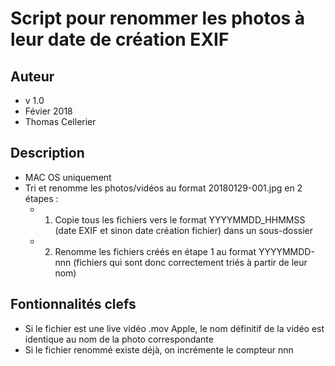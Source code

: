 # Script pour renommer les photos à leur date de création EXIF 

## Auteur
* v 1.0 
* Févier 2018
* Thomas Cellerier

## Description
* MAC OS uniquement
* Tri et renomme les photos/vidéos au format 20180129-001.jpg en 2 étapes :
  * 1. Copie tous les fichiers vers le format YYYYMMDD_HHMMSS (date EXIF et sinon date création fichier) dans un sous-dossier 
  * 2. Renomme les fichiers créés en étape 1 au format YYYYMMDD-nnn (fichiers qui sont donc correctement triés à partir de leur nom)
     
## Fontionnalités clefs
* Si le fichier est une live vidéo .mov Apple, le nom définitif de la vidéo est identique au nom de la photo correspondante
* Si le fichier renommé existe déjà, on incrémente le compteur nnn
